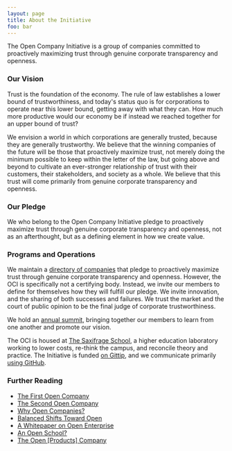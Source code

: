 ```yaml
---
layout: page
title: About the Initiative
foo: bar
---
```


The Open Company Initiative is a group of companies committed to proactively
maximizing trust through genuine corporate transparency and openness.


### Our Vision

Trust is the foundation of the economy. The rule of law establishes a lower
bound of trustworthiness, and today's status quo is for corporations to operate
near this lower bound, getting away with what they can. How much more
productive would our economy be if instead we reached together for an upper
bound of trust?

We envision a world in which corporations are generally trusted, because they
are generally trustworthy. We believe that the winning companies of the future
will be those that proactively maximize trust, not merely doing the minimum
possible to keep within the letter of the law, but going above and beyond to
cultivate an ever-stronger relationship of trust with their customers, their
stakeholders, and society as a whole. We believe that this trust will come
primarily from genuine corporate transparency and openness.


### Our Pledge

We who belong to the Open Company Initiative pledge to proactively maximize
trust through genuine corporate transparency and openness, not as an
afterthought, but as a defining element in how we create value.


### Programs and Operations

We maintain a [directory of companies](/directory/) that pledge to proactively
maximize trust through genuine corporate transparency and openness. However,
the OCI is specifically not a certifying body. Instead, we invite our members
to define for themselves how they will fulfill our pledge. We invite
innovation, and the sharing of both successes and failures. We trust the market
and the court of public opinion to be the final judge of corporate
trustworthiness.

We hold an [annual summit](/summit/), bringing together our members to
learn from one another and promote our vision.

The OCI is housed at [The Saxifrage School](http://www.saxifrageschool.org/), a
higher education laboratory working to lower costs, re-think the campus, and
reconcile theory and practice. The Initiative is funded [on
Gittip](https://www.gittip.com/on/twitter/employeveryone/), and we communicate
primarily [using
GitHub](https://github.com/opencompany/opencompany.github.io/issues).


### Further Reading

  - <a href="http://blog.gittip.com/post/26350459746/the-first-open-company">The First Open Company</a>
  - <a href="https://medium.com/building-gittip/4cbab7ca1a47">The Second Open Company</a>
  - <a href="https://medium.com/p/fdb74d1b4f0f/">Why Open Companies?</a>
  - <a href="https://www.balancedpayments.com/open">Balanced Shifts Toward Open</a>
  - <a href="/resources/whitepaper.pdf">A Whitepaper on Open Enterprise</a>
  - <a href="https://medium.com/the-saxifrage-school/1cc89b9de873">An Open School?</a>
  - <a href="http://theopencompany.net/pages/about-us">The Open [Products] Company</a>
